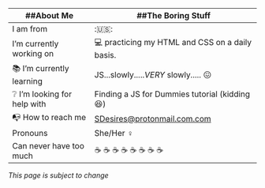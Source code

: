 

<!--
**SDesires/SDesires** is a ✨ _special_ ✨ repository because its `README.md` (this file) appears on your GitHub profile.
-->

##About Me | ##The Boring Stuff
-------- | -------------
I am from | :🇺🇸:
I’m currently working on | 💻 practicing my HTML and CSS on a daily basis.
📚 I’m currently learning | JS...slowly.....*VERY* slowly.....  😖
❔ I’m looking for help with | Finding a JS for Dummies tutorial (kidding 😆)
 📭 How to reach me | [SDesires@protonmail.com.com](mailto:SDesires@protonmail.com)
Pronouns | She/Her ♀️
Can never have too much |  ☕ ☕ ☕ ☕ ☕ ☕ ☕ ☕

*This page is subject to change*
